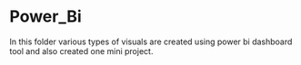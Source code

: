 # Power_Bi

In this folder various types of visuals are created using power bi dashboard tool and also created one mini project.  
